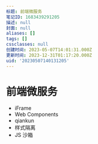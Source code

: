 ```yaml
---
标题: 前端微服务
笔记ID: 1683439291205
描述: null
封面: null
aliases: []
tags: []
cssclasses: null
创建时间: 2023-05-07T14:01:31.000Z
更新时间: 2023-12-31T01:17:20.000Z
uid: '20230507140131205'
---
```


# 前端微服务

- iFrame
- Web Components
- qiankun
- 样式隔离
- JS 沙箱
